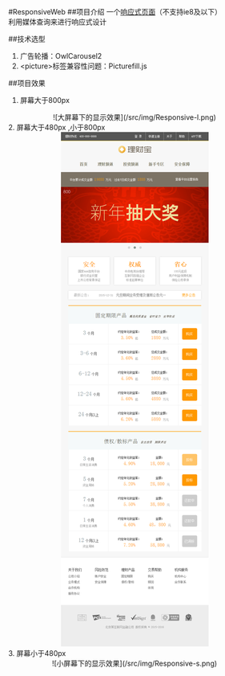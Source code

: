 #ResponsiveWeb
##项目介绍
一个[响应式页面](https://albertfeng550.github.io/ResponsiveWeb/src/index.html)（不支持ie8及以下）
</br>利用媒体查询来进行响应式设计

##技术选型
1.  广告轮播：OwlCarousel2
2.  &lt;picture&gt;标签兼容性问题：Picturefill.js

##项目效果
1.  屏幕大于800px
<div align=center>
![大屏幕下的显示效果](/src/img/Responsive-l.png)
</div>
2.  屏幕大于480px ,小于800px
<div align=center><img src="/src/img/Responsive-m.png"/></div>
3.  屏幕小于480px
<div align=center>
![小屏幕下的显示效果](/src/img/Responsive-s.png)
</div>
